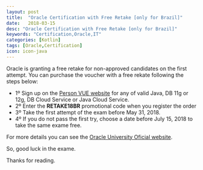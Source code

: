 ```yaml
---
layout: post
title:  "Oracle Certification with Free Retake [only for Brazil]"
date:   2018-03-15
desc: "Oracle Certification with Free Retake [only for Brazil]"
keywords: "Certification,Oracle,IT"
categories: [Kotlin]
tags: [Oracle,Certification]
icon: icon-java
---
```


Oracle is granting a free retake for non-approved candidates on the first attempt. 
You can purchase the voucher with a free rekate following the steps below:
 - 1º Sign up on the [Person VUE website](http://pearsonvue.com/oracle/) for any of valid Java, DB 11g or 12g, DB Cloud Service or Java Cloud Service.
 - 2º Enter the **RETAKE18BR** promotional code when you register the order
 - 3º Take the first attempt of the exam before May 31, 2018.
 - 4º If you do not pass the first try, choose a date before July 15, 2018 to take the same exame free.
 
For more details you can see the [Oracle University Oficial website](http://education.oracle.com/pls/web_prod-plq-dad/db_pages.getpage?page_id=991).

So, good luck in the exame.

Thanks for reading.